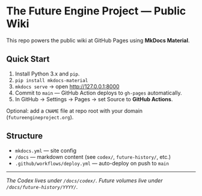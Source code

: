 # The Future Engine Project — Public Wiki

This repo powers the public wiki at GitHub Pages using **MkDocs Material**.

## Quick Start
1. Install Python 3.x and `pip`.
2. `pip install mkdocs-material`
3. `mkdocs serve`  → open http://127.0.0.1:8000
4. Commit to `main` — GitHub Action deploys to `gh-pages` automatically.
5. In GitHub → Settings → Pages → set Source to **GitHub Actions**.

Optional: add a `CNAME` file at repo root with your domain (`futureengineproject.org`).

## Structure
- `mkdocs.yml` — site config
- `/docs` — markdown content (see `codex/`, `future-history/`, etc.)
- `.github/workflows/deploy.yml` — auto-deploy on push to `main`

---

*The Codex lives under `/docs/codex/`. Future volumes live under `/docs/future-history/YYYY/`.*
